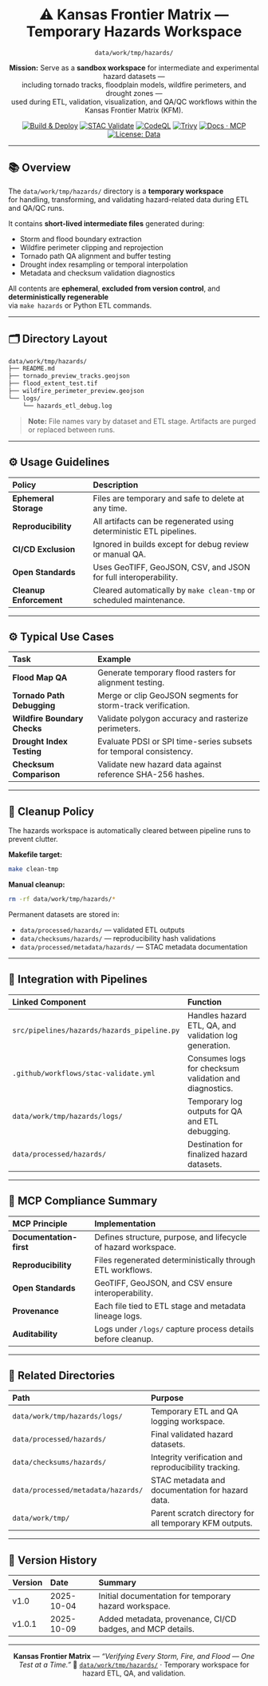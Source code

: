 <div align="center">

# ⚠️ Kansas Frontier Matrix — Temporary Hazards Workspace  
`data/work/tmp/hazards/`

**Mission:** Serve as a **sandbox workspace** for intermediate and experimental hazard datasets —  
including tornado tracks, floodplain models, wildfire perimeters, and drought zones —  
used during ETL, validation, visualization, and QA/QC workflows within the Kansas Frontier Matrix (KFM).

[![Build & Deploy](https://github.com/bartytime4life/Kansas-Frontier-Matrix/actions/workflows/site.yml/badge.svg)](../../../../../.github/workflows/site.yml)
[![STAC Validate](https://img.shields.io/badge/STAC-validate-blue)](../../../../../.github/workflows/stac-validate.yml)
[![CodeQL](https://img.shields.io/github/actions/workflow/status/bartytime4life/Kansas-Frontier-Matrix/codeql.yml?label=CodeQL)](../../../../../.github/workflows/codeql.yml)
[![Trivy](https://img.shields.io/badge/container-scan-informational)](../../../../../.github/workflows/trivy.yml)
[![Docs · MCP](https://img.shields.io/badge/Docs-MCP-green)](../../../../../docs/)
[![License: Data](https://img.shields.io/badge/License-CC--BY%204.0-blue)](../../../../../LICENSE)

</div>

---

## 📚 Overview

The `data/work/tmp/hazards/` directory is a **temporary workspace**  
for handling, transforming, and validating hazard-related data during ETL and QA/QC runs.  

It contains **short-lived intermediate files** generated during:
- Storm and flood boundary extraction  
- Wildfire perimeter clipping and reprojection  
- Tornado path QA alignment and buffer testing  
- Drought index resampling or temporal interpolation  
- Metadata and checksum validation diagnostics  

All contents are **ephemeral**, **excluded from version control**, and **deterministically regenerable**  
via `make hazards` or Python ETL commands.

---

## 🗂️ Directory Layout

```bash
data/work/tmp/hazards/
├── README.md
├── tornado_preview_tracks.geojson
├── flood_extent_test.tif
├── wildfire_perimeter_preview.geojson
└── logs/
    └── hazards_etl_debug.log
````

> **Note:** File names vary by dataset and ETL stage.
> Artifacts are purged or replaced between runs.

---

## ⚙️ Usage Guidelines

| Policy                  | Description                                                         |
| :---------------------- | :------------------------------------------------------------------ |
| **Ephemeral Storage**   | Files are temporary and safe to delete at any time.                 |
| **Reproducibility**     | All artifacts can be regenerated using deterministic ETL pipelines. |
| **CI/CD Exclusion**     | Ignored in builds except for debug review or manual QA.             |
| **Open Standards**      | Uses GeoTIFF, GeoJSON, CSV, and JSON for full interoperability.     |
| **Cleanup Enforcement** | Cleared automatically by `make clean-tmp` or scheduled maintenance. |

---

## ⚙️ Typical Use Cases

| Task                         | Example                                                            |
| :--------------------------- | :----------------------------------------------------------------- |
| **Flood Map QA**             | Generate temporary flood rasters for alignment testing.            |
| **Tornado Path Debugging**   | Merge or clip GeoJSON segments for storm-track verification.       |
| **Wildfire Boundary Checks** | Validate polygon accuracy and rasterize perimeters.                |
| **Drought Index Testing**    | Evaluate PDSI or SPI time-series subsets for temporal consistency. |
| **Checksum Comparison**      | Validate new hazard data against reference SHA-256 hashes.         |

---

## 🧹 Cleanup Policy

The hazards workspace is automatically cleared between pipeline runs to prevent clutter.

**Makefile target:**

```bash
make clean-tmp
```

**Manual cleanup:**

```bash
rm -rf data/work/tmp/hazards/*
```

Permanent datasets are stored in:

* `data/processed/hazards/` — validated ETL outputs
* `data/checksums/hazards/` — reproducibility hash validations
* `data/processed/metadata/hazards/` — STAC metadata documentation

---

## 🧩 Integration with Pipelines

| Linked Component                            | Function                                               |
| :------------------------------------------ | :----------------------------------------------------- |
| `src/pipelines/hazards/hazards_pipeline.py` | Handles hazard ETL, QA, and validation log generation. |
| `.github/workflows/stac-validate.yml`       | Consumes logs for checksum validation and diagnostics. |
| `data/work/tmp/hazards/logs/`               | Temporary log outputs for QA and ETL debugging.        |
| `data/processed/hazards/`                   | Destination for finalized hazard datasets.             |

---

## 🧠 MCP Compliance Summary

| MCP Principle           | Implementation                                                 |
| :---------------------- | :------------------------------------------------------------- |
| **Documentation-first** | Defines structure, purpose, and lifecycle of hazard workspace. |
| **Reproducibility**     | Files regenerated deterministically through ETL workflows.     |
| **Open Standards**      | GeoTIFF, GeoJSON, and CSV ensure interoperability.             |
| **Provenance**          | Each file tied to ETL stage and metadata lineage logs.         |
| **Auditability**        | Logs under `/logs/` capture process details before cleanup.    |

---

## 📎 Related Directories

| Path                               | Purpose                                                 |
| :--------------------------------- | :------------------------------------------------------ |
| `data/work/tmp/hazards/logs/`      | Temporary ETL and QA logging workspace.                 |
| `data/processed/hazards/`          | Final validated hazard datasets.                        |
| `data/checksums/hazards/`          | Integrity verification and reproducibility tracking.    |
| `data/processed/metadata/hazards/` | STAC metadata and documentation for hazard data.        |
| `data/work/tmp/`                   | Parent scratch directory for all temporary KFM outputs. |

---

## 📅 Version History

| Version | Date       | Summary                                                    |
| :------ | :--------- | :--------------------------------------------------------- |
| v1.0    | 2025-10-04 | Initial documentation for temporary hazard workspace.      |
| v1.0.1  | 2025-10-09 | Added metadata, provenance, CI/CD badges, and MCP details. |

---

<div align="center">

**Kansas Frontier Matrix** — *“Verifying Every Storm, Fire, and Flood — One Test at a Time.”*
📍 [`data/work/tmp/hazards/`](.) · Temporary workspace for hazard ETL, QA, and validation.

</div>
